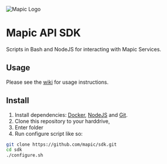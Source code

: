 ![Mapic Logo](https://cloud.githubusercontent.com/assets/2197944/19607635/5c434458-97cb-11e6-941b-e74e83b385ba.png)

# Mapic API SDK
Scripts in Bash and NodeJS for interacting with Mapic Services.

## Usage
Please see the [wiki](https://github.com/mapic/sdk/wiki) for usage instructions.

## Install
1. Install dependencies: [Docker](https://docs.docker.com/engine/installation/), [NodeJS](https://nodejs.org/en/download/) and [Git](https://git-scm.com/book/en/v2/Getting-Started-Installing-Git).
2. Clone this repository to your harddrive,
3. Enter folder
4. Run configure script
like so:

```bash
git clone https://github.com/mapic/sdk.git
cd sdk
./configure.sh
```
